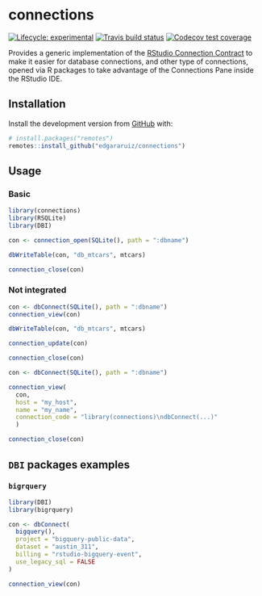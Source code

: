 
<!-- README.md is generated from README.Rmd. Please edit that file -->

# connections

<!-- badges: start -->

[![Lifecycle:
experimental](https://img.shields.io/badge/lifecycle-experimental-orange.svg)](https://www.tidyverse.org/lifecycle/#experimental)
[![Travis build
status](https://travis-ci.com/edgararuiz/connections.svg?branch=master)](https://travis-ci.com/edgararuiz/connections)
[![Codecov test
coverage](https://codecov.io/gh/edgararuiz/connections/branch/master/graph/badge.svg)](https://codecov.io/gh/edgararuiz/connections?branch=master)
<!-- badges: end -->

Provides a generic implementation of the [RStudio Connection
Contract](https://rstudio.github.io/rstudio-extensions/connections-contract.html)
to make it easier for database connections, and other type of
connections, opened via R packages to take advantage of the Connections
Pane inside the RStudio IDE.

## Installation

Install the development version from [GitHub](https://github.com/) with:

``` r
# install.packages("remotes")
remotes::install_github("edgararuiz/connections")
```

## Usage

### Basic

``` r
library(connections)
library(RSQLite)
library(DBI)

con <- connection_open(SQLite(), path = ":dbname")
```

``` r
dbWriteTable(con, "db_mtcars", mtcars)
```

``` r
connection_close(con)
```

### Not integrated

``` r
con <- dbConnect(SQLite(), path = ":dbname")
connection_view(con)
```

``` r
dbWriteTable(con, "db_mtcars", mtcars)
```

``` r
connection_update(con)
```

``` r
connection_close(con)
```

``` r
con <- dbConnect(SQLite(), path = ":dbname")

connection_view(
  con, 
  host = "my_host", 
  name = "my_name",
  connection_code = "library(connections)\ndbConnect(...)"
  )
```

``` r
connection_close(con)
```

## `DBI` packages examples

### `bigrquery`

``` r
library(DBI)
library(bigrquery)

con <- dbConnect(
  bigquery(),
  project = "bigquery-public-data",
  dataset = "austin_311",
  billing = "rstudio-bigquery-event",
  use_legacy_sql = FALSE
)
```

``` r
connection_view(con)
```
